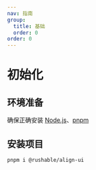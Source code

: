 ```yaml
---
nav: 指南
group:
  title: 基础
  order: 0
order: 0
---
```


# 初始化

## 环境准备

确保正确安装 [Node.js](https://nodejs.org/en/)、[pnpm](https://pnpm.io/)

## 安装项目

```bash
pnpm i @rushable/align-ui
```
